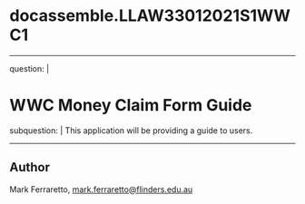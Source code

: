# docassemble.LLAW33012021S1WWC1

---
question: |
# WWC Money Claim Form Guide
subquestion: |
This application will be providing a guide to users. 

---
## Author

Mark Ferraretto, mark.ferraretto@flinders.edu.au

